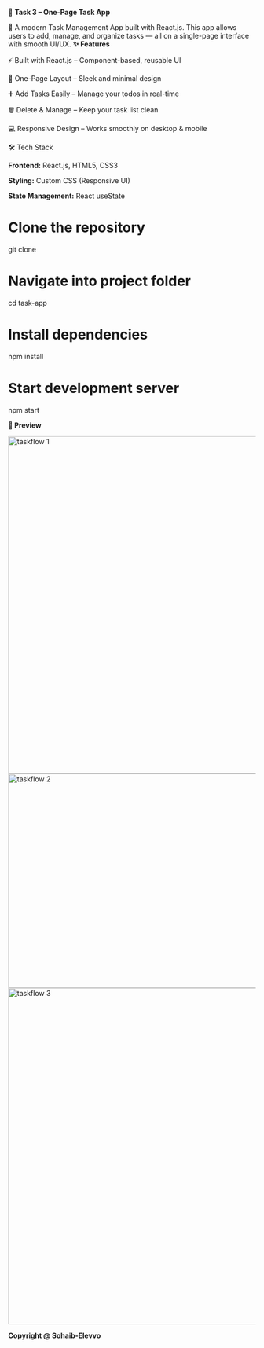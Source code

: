 📌 **Task 3 – One-Page Task App**

🚀 A modern Task Management App built with React.js.
This app allows users to add, manage, and organize tasks — all on a single-page interface with smooth UI/UX.
**✨ Features**

⚡ Built with React.js – Component-based, reusable UI

🎯 One-Page Layout – Sleek and minimal design

➕ Add Tasks Easily – Manage your todos in real-time

🗑️ Delete & Manage – Keep your task list clean

💻 Responsive Design – Works smoothly on desktop & mobile

🛠️ Tech Stack

**Frontend:** React.js, HTML5, CSS3

**Styling:** Custom CSS (Responsive UI)

**State Management:** React useState

# Clone the repository
git clone <your-repo-link>

# Navigate into project folder
cd task-app

# Install dependencies
npm install

# Start development server
npm start

**📸 Preview**

<img width="1359" height="687" alt="taskflow 1" src="https://github.com/user-attachments/assets/6b04f080-0f0d-4229-8dd3-c11abb5ed46a" />
<img width="1360" height="436" alt="taskflow 2" src="https://github.com/user-attachments/assets/53b6a096-f4b7-46bd-98f3-8875aa534f2f" />
<img width="1360" height="685" alt="taskflow 3" src="https://github.com/user-attachments/assets/bd0a0bf2-425a-40fa-94cc-59cae70952bf" />

**Copyright @ Sohaib-Elevvo**



